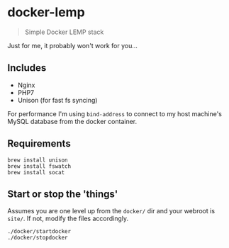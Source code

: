 # docker-lemp

> Simple Docker LEMP stack

Just for me, it probably won't work for you...

## Includes

- Nginx
- PHP7
- Unison (for fast fs syncing)

For performance I'm using `bind-address` to connect to my host machine's MySQL database from the docker container.

## Requirements

```
brew install unison
brew install fswatch
brew install socat
```

## Start or stop the 'things'

Assumes you are one level up from the `docker/` dir and your webroot is `site/`. If not, modify the files accordingly.

```
./docker/startdocker
./docker/stopdocker
```
